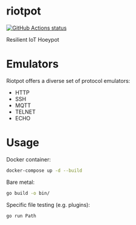 # riotpot

<p align="left">
  <a href="https://github.com/aau-network-security/riotpot/actions"><img alt="GitHub Actions status" src="https://github.com/aau-network-security/riotpot/workflows/cyber/badge.svg"></a> 
</p>

Resilient IoT Hoeypot

# Emulators

Riotpot offers a diverse set of protocol emulators:
- HTTP
- SSH
- MQTT
- TELNET
- ECHO

# Usage

Docker container:
```bash
docker-compose up -d --build
```

Bare metal:
```bash
go build -o bin/
```

Specific file testing (e.g. plugins):
```bash
go run Path
```